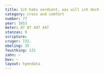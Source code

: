 ```yaml
---
title: Ich habs verdient, was will ich doch
category: cross and comfort
number: 77
year: 1653
meter: 87 87 447 447
stanzas: 9
scripture: 
cruger: 732.
ebeling: 35
feustking: 131
zahn: —
bwv: —
layout: hymndata
---
```

<br>

